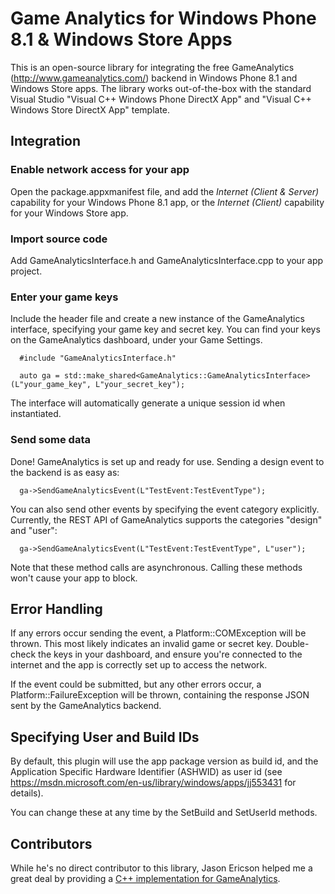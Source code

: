 # Game Analytics for Windows Phone 8.1 & Windows Store Apps

This is an open-source library for integrating the free GameAnalytics (http://www.gameanalytics.com/) backend in Windows Phone 8.1 and Windows Store apps. The library works out-of-the-box with the standard Visual Studio "Visual C++ Windows Phone DirectX App" and "Visual C++ Windows Store DirectX App" template.

## Integration

### Enable network access for your app

Open the package.appxmanifest file, and add the _Internet (Client & Server)_ capability for your Windows Phone 8.1 app, or the _Internet (Client)_ capability for your Windows Store app.

### Import source code

Add GameAnalyticsInterface.h and GameAnalyticsInterface.cpp to your app project.

### Enter your game keys

Include the header file and create a new instance of the GameAnalytics interface, specifying your game key and secret key. You can find your keys on the GameAnalytics dashboard, under your Game Settings.

```
  #include "GameAnalyticsInterface.h"

  auto ga = std::make_shared<GameAnalytics::GameAnalyticsInterface>(L"your_game_key", L"your_secret_key");
```

The interface will automatically generate a unique session id when instantiated.

### Send some data

Done! GameAnalytics is set up and ready for use. Sending a design event to the backend is as easy as:

```
  ga->SendGameAnalyticsEvent(L"TestEvent:TestEventType");
```

You can also send other events by specifying the event category explicitly. Currently, the REST API of GameAnalytics supports the categories "design" and "user":

```
  ga->SendGameAnalyticsEvent(L"TestEvent:TestEventType", L"user");
```

Note that these method calls are asynchronous. Calling these methods won't cause your app to block.

## Error Handling

If any errors occur sending the event, a Platform::COMException will be thrown. This most likely indicates an invalid game or secret key. Double-check the keys in your dashboard, and ensure you're connected to the internet and the app is correctly set up to access the network.

If the event could be submitted, but any other errors occur, a Platform::FailureException will be thrown, containing the response JSON sent by the GameAnalytics backend.

## Specifying User and Build IDs

By default, this plugin will use the app package version as build id, and the Application Specific Hardware Identifier (ASHWID) as user id (see https://msdn.microsoft.com/en-us/library/windows/apps/jj553431 for details).

You can change these at any time by the SetBuild and SetUserId methods.

## Contributors

While he's no direct contributor to this library, Jason Ericson helped me a great deal by providing a [C++ implementation for GameAnalytics](http://jasonericson.blogspot.dk/2013/03/game-analytics-in-c.html).